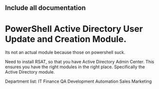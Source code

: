 ## Include all documentation
# PowerShell Active Directory User Update and Creation Module.

Its not an actual module because those on powershell suck.  

Need to install RSAT, so that you have Active Directory Admin Center.  This ensures you have the 
right modules in the right place.  Specifically the Active Directory module.  


Department list:
IT
Finance
QA
Development
Automation
Sales
Marketing